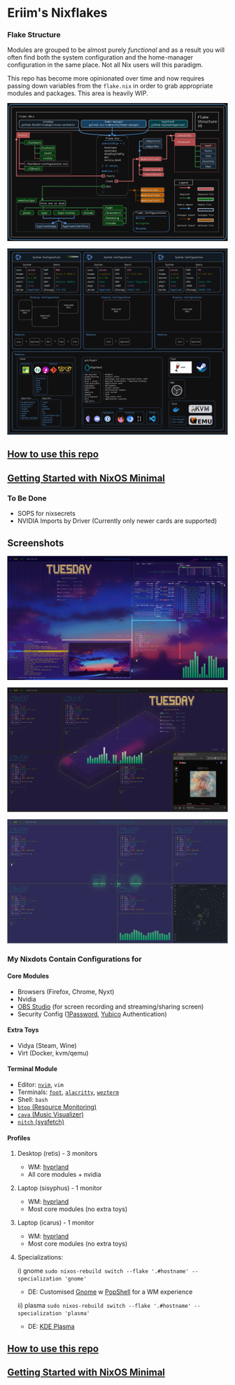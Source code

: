 # Eriim's Nixflakes

### Flake Structure
Modules are grouped to be almost purely *functional* and as a result you will often find both the system configuration and the home-manager configuration in the same place. Not all Nix users will this paradigm.             

This repo has become more opinionated over time and now requires passing down variables from the `flake.nix` in order to grab appropriate modules and packages. This area is heavily WIP.

![Flake Structure](docs/screens/FlakeStructure2.png)

![Flake Profiles](docs/screens/FlakeProfiles3.png)

## [How to use this repo](docs/usage.md)
## [Getting Started with NixOS Minimal](docs/minimal-install.md)

### To Be Done

- SOPS for nixsecrets
- NVIDIA Imports by Driver (Currently only newer cards are supported)

## Screenshots

![Hyprland](docs/screens/hyprland1.png)

![Hyprland1](docs/screens/hyprland2.png)

![Hyprland3](docs/screens/hyprland3.png)

### My Nixdots Contain Configurations for

#### Core Modules
  - Browsers (Firefox, Chrome, Nyxt)
  - Nvidia
  - [OBS Studio](https://obsproject.com/) (for screen recording and streaming/sharing screen)
  - Security Config ([1Password](https://1password.com/), [Yubico](https://www.yubico.com/) Authentication)

#### Extra Toys
- Vidya (Steam, Wine)
- Virt (Docker, kvm/qemu)

#### Terminal Module
  - Editor: [`nvim`](https://neovim.io/), `vim`
  - Terminals: [`foot`](https://codeberg.org/dnkl/foot), [`alacritty`](https://github.com/alacritty/alacritty), [`wezterm`](https://wezfurlong.org/wezterm/index.html)
  - Shell: `bash`
  - [`btop` (Resource Monitoring)](https://github.com/aristocratos/btop)
  - [`cava` (Music Visualizer)](https://github.com/karlstav/cava)
  - [`nitch` (sysfetch)](https://github.com/ssleert/nitch)

#### Profiles
1. Desktop (retis) - 3 monitors

   - WM: [hyprland](https://hyprland.org/)
   - All core modules + nvidia

2. Laptop (sisyphus) - 1 monitor

   - WM: [hyprland](https://hyprland.org/)
   - Most core modules (no extra toys)

3. Laptop (icarus) - 1 monitor

   - WM: [hyprland](https://hyprland.org/)
   - Most core modules (no extra toys)

4. Specializations:

   i) gnome `sudo nixos-rebuild switch --flake '.#hostname' --specialization 'gnome'`

   - DE: Customised [Gnome](https://www.gnome.org/) w [PopShell](https://github.com/pop-os/shell) for a WM experience

   ii) plasma `sudo nixos-rebuild switch --flake '.#hostname' --specialization 'plasma'`

   - DE: [KDE Plasma](https://kde.org/plasma-desktop/)

## [How to use this repo](docs/usage.md)
## [Getting Started with NixOS Minimal](docs/minimal-install.md)
